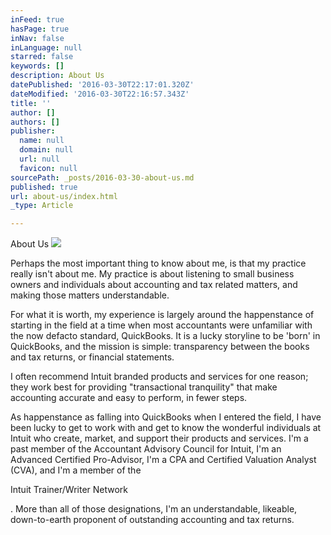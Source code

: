 ```yaml
---
inFeed: true
hasPage: true
inNav: false
inLanguage: null
starred: false
keywords: []
description: About Us
datePublished: '2016-03-30T22:17:01.320Z'
dateModified: '2016-03-30T22:16:57.343Z'
title: ''
author: []
authors: []
publisher:
  name: null
  domain: null
  url: null
  favicon: null
sourcePath: _posts/2016-03-30-about-us.md
published: true
url: about-us/index.html
_type: Article

---
```

About Us
![](https://the-grid-user-content.s3-us-west-2.amazonaws.com/b6d71e4c-05d5-4d6e-acc2-f608cb05746f.jpg)

Perhaps the most important thing to know about me, is that my practice really isn't about me. My practice is about listening to small business owners and individuals about accounting and tax related matters, and making those matters understandable.

For what it is worth, my experience is largely around the happenstance of starting in the field at a time when most accountants were unfamiliar with the now defacto standard, QuickBooks. It is a lucky storyline to be 'born' in QuickBooks, and the mission is simple: transparency between the books and tax returns, or financial statements.

I often recommend Intuit branded products and services for one reason; they work best for providing "transactional tranquility" that make accounting accurate and easy to perform, in fewer steps.

As happenstance as falling into QuickBooks when I entered the field, I have been lucky to get to work with and get to know the wonderful individuals at Intuit who create, market, and support their products and services. I'm a past member of the Accountant Advisory Council for Intuit, I'm an Advanced Certified Pro-Advisor, I'm a CPA and Certified Valuation Analyst (CVA), and I'm a member of the 

Intuit Trainer/Writer Network

. More than all of those designations, I'm an understandable, likeable, down-to-earth proponent of outstanding accounting and tax returns.